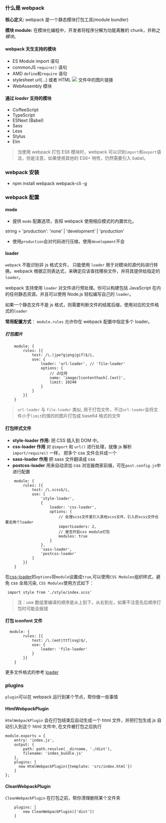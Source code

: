 ### 什么是 webpack

**核心定义:** webpack 是一个静态模块打包工具(module bundler)

**模块 module:** 在模块化编程中，开发者将程序分解为功能离散的 chunk，并称之*模块*。

#### webpack 天生支持的模块

- ES Module import 语句
- commonJS `require()` 语句
- AMD `define`和`require` 语句
- stylesheet url(...) 或者 HTML <img src=...> 文件中的图片链接
- WebAssembly 模块

#### 通过 _loader_ 支持的模块

- CoffeeScript
- TypeScript
- ESNext (Babel)
- Sass
- Less
- Stylus
- Elm

> 当使用 webpack 打包 ES6 模块时，webpack 可以识别`import`和`export`语法，但是注意，如果使用其他的 ES6+ 特性，仍然需要引入 babel。

### webpack 安装

- npm install webpack webpack-cli -g

### webpack 配置

#### mode

- 提供 `mode` 配置选项，告知 webpack 使用相应模式的内置优化。

string = 'production': 'none' | 'development' | 'production'

- 使用`production`会对代码进行压缩，使用`development`不会

#### loader

`webpack` 不能识别非 js 格式文件， 只能使用 `loader` 用于对模块的源代码进行转换。webpack 根据正则表达式，来确定应该查找哪些文件，并将其提供给指定的 `loader`。

webpack 支持使用 `loader` 对文件进行预处理。你可以构建包括 JavaScript 在内的任何静态资源。并且可以使用 Node.js 轻松编写自己的 `loader`。

如果一个静态文件不是 js 格式，则需要判断文件的结尾后缀，使用对应的文件格式的`loader`

**常用配置方式**： `module.rules` 允许你在 webpack 配置中指定多个 loader。

##### 打包图片

```
    module: {
        rules: [{
            test: /\.(jpe?g|png|gif)$/i,
            use: {
                loader: 'url-loader', // 'file-loader'
                options: {
                    // 占位符
                    name: 'image/[contenthash].[ext]',
                    limit: 10240
                }
            }
        }]
    }
```

> `url-loader` 与 `file-loader` 类似, 用于打包文件，不过`url-loader`会将文件小于`limit`的值的的图片打包成 base64 格式的文件

#### 打包样式文件

- **style-loader 作用:** 把 CSS 插入到 DOM 中。
- **css-loader 作用** 对 `@import` 和 `url()` 进行处理，就像 js 解析 `import/require()` 一样， 把多个 css 文件合并成一个
- **sass-loader 作用** 把 sass 文件翻译成 css
- **postcss-loader** 用来自动添加 css 浏览器商家前缀，可在`post.config.js`中进行配置

```
    module: {
        rules: [{
            test: /\.scss$/i,
            use: [
                'style-loader',
				{
                    loader: 'css-loader',
                    options: {
                        // 处理scss文件里引入其他scss文件，引入的scss文件也要走两个loader
                        importLoaders: 2,
                        // 是否开启css module打包
                        modules: true
                    }
                },
				'sass-loader',
				'postcss-loader'
            ]
        }]
    }
```

在[css-loader](https://webpack.docschina.org/loaders/css-loader/)的`options`将`module`设置成`true`,可以使用`CSS Modules`组织样式，避免 css 全局污染, `CSS Modules`使用方式如下：

```
 import style from './style/index.scss'
```

> 注：use 数组里编译的顺序是从上到下，从右到左，如果不注意先后顺序打包时可能会报错

#### 打包 iconfont 文件

```
  module: {
        rules: [{
            test: /\.(eot|ttf|svg)$/,
			use: {
				loader: 'file-loader'
			}
        }]
    }
```

更多文件格式的参考 [loader](https://webpack.docschina.org/loaders/)

### plugins

`plugin`可以在 webpack 运行到某个节点，帮你做一些事情

#### HtmlWebpackPlugin

`HtmlWebpackPlugin` 会在打包结束后自动生成一个 html 文件，并把打包生成 js 自动引入到这个 html 文件中, 在文件被打包之后执行

```
module.exports = {
    entry: 'index.js',
    output: {
        path: path.resolve(__dirname, './dist'),
        filename: 'index_bundle.js'
    },
    plugins: [
      new HtmlWebpackPlugin({template: 'src/index.html'})
    ]
};

```

#### CleanWebpackPlugin

`CleanWebpackPlugin` 在打包之前，帮你清理删除某个文件夹

```
    plugins: [
		new CleanWebpackPlugin(['dist'])
	]
```
